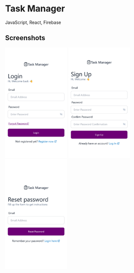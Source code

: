 # Task Manager
JavaScript, React, Firebase
## Screenshots
<p float="left">
  <img src="./screenshots/Screenshot1.png" width="200"/>
  <img src="./screenshots/Screenshot2.png" width="200"/>
  <img src="./screenshots/Screenshot3.png" width="200"/>
</p>
